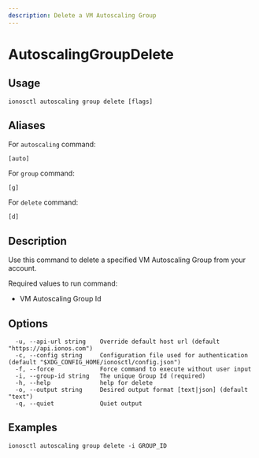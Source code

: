 ```yaml
---
description: Delete a VM Autoscaling Group
---
```


# AutoscalingGroupDelete

## Usage

```text
ionosctl autoscaling group delete [flags]
```

## Aliases

For `autoscaling` command:

```text
[auto]
```

For `group` command:

```text
[g]
```

For `delete` command:

```text
[d]
```

## Description

Use this command to delete a specified VM Autoscaling Group from your account.

Required values to run command:

* VM Autoscaling Group Id

## Options

```text
  -u, --api-url string    Override default host url (default "https://api.ionos.com")
  -c, --config string     Configuration file used for authentication (default "$XDG_CONFIG_HOME/ionosctl/config.json")
  -f, --force             Force command to execute without user input
  -i, --group-id string   The unique Group Id (required)
  -h, --help              help for delete
  -o, --output string     Desired output format [text|json] (default "text")
  -q, --quiet             Quiet output
```

## Examples

```text
ionosctl autoscaling group delete -i GROUP_ID
```

